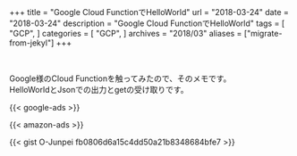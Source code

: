 +++
title = "Google Cloud FunctionでHelloWorld"
url = "2018-03-24"
date = "2018-03-24"
description = "Google Cloud FunctionでHelloWorld"
tags = [
    "GCP",
]
categories = [
    "GCP",
]
archives = "2018/03"
aliases = ["migrate-from-jekyl"]
+++

<br>

Google様のCloud Functionを触ってみたので、そのメモです。  
HelloWorldとJsonでの出力とgetの受け取りです。  

<!-- Google Ads -->
{{< google-ads >}}

<!-- Amazon Ads -->
{{< amazon-ads >}}

{{< gist O-Junpei fb0806d6a15c4dd50a21b8348684bfe7 >}}
